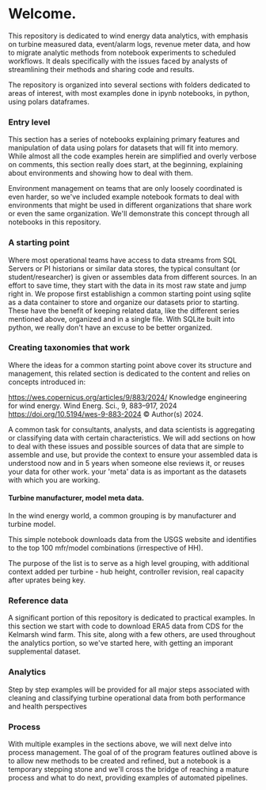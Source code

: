 # Welcome.

This repository is dedicated to wind energy data analytics, with emphasis on turbine measured data, event/alarm logs, revenue meter data, and how to migrate analytic methods from notebook experiments to scheduled workflows.  It deals specifically with the issues faced by analysts of streamlining their methods and sharing code and results.

The repository is organized into several sections with folders dedicated to areas of interest, with most examples done in ipynb notebooks, in python, using polars dataframes.

### Entry level 

This section has a series of notebooks explaining primary features and manipulation of data using polars for datasets that will fit into memory. While almost all the code examples herein are simplified and overly verbose on comments, this section really does start, at the beginning, explaining about environments and showing how to deal with them.

Environment management on teams that are only loosely coordinated is even harder, so we've included example notebook formats to deal with environments that might be used in different organizations that share work or even the same organization. We'll demonstrate this concept through all notebooks in this repository.

### A starting point

Where most operational teams have access to data streams from SQL Servers or PI historians or similar data stores, the typical consultant (or student/researcher) is given or assembles data from different sources.  In an effort to save time, they start with the data in its most raw state and jump right in.  We propose first establishign a common starting point using sqlite as a data container to store and organize our datasets prior to starting. These have the benefit of keeping related data, like the different series mentioned above, organized and in a single file.  With SQLite built into python, we really don't have an excuse to be better organized.

### Creating taxonomies that work 

Where the ideas for a common starting point above cover its structure and management, this related section is dedicated to the content and relies on concepts introduced in:

https://wes.copernicus.org/articles/9/883/2024/ 
Knowledge engineering for wind energy.
Wind Energ. Sci., 9, 883–917, 2024
https://doi.org/10.5194/wes-9-883-2024
© Author(s) 2024.

A common task for consultants, analysts, and data scientists is aggregating or classifying data with certain characteristics.  We will add sections on how to deal with these issues and possible sources of data that are simple to assemble and use, but provide the context to ensure your assembled data is understood now and in 5 years when someone else reviews it, or reuses your data for other work.  your 'meta' data is as important as the datasets with which you are working.

#### Turbine manufacturer, model meta data.

In the wind energy world, a common grouping is by manufacturer and turbine model.

This simple notebook downloads data from the USGS website and identifies to the top 100 mfr/model combinations (irrespective of HH).

The purpose of the list is to serve as a high level grouping, with additional context added per turbine - hub height, controller revision, real capacity after uprates being key.


### Reference data

A significant portion of this repository is dedicated to practical examples. In this section we start with code to download ERA5 data from CDS for the Kelmarsh wind farm. This site, along with a few others, are used throughout the analytics portion, so we've started here, with getting an imporant supplemental dataset.



### Analytics

Step by step examples will be provided for all major steps associated with cleaning and classifying turbine operational data from both performance and health perspectives



### Process

With multiple examples in the sections above, we will next delve into process management. The goal of of the program features outlined above is to allow new methods to be created and refined, but a notebook is a temporary stepping stone and we'll cross the bridge of reaching a mature process and what to do next, providing examples of automated pipelines.


